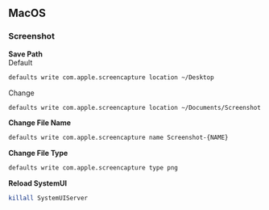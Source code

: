 ## MacOS

### Screenshot
**Save Path**  
Default
```bash
defaults write com.apple.screencapture location ~/Desktop
```
Change
```bash
defaults write com.apple.screencapture location ~/Documents/Screenshot
```

**Change File Name**  
```bash
defaults write com.apple.screencapture name Screenshot-{NAME}
```

**Change File Type**  
```bash
defaults write com.apple.screencapture type png
```

**Reload SystemUI**  
```bash
killall SystemUIServer
```
